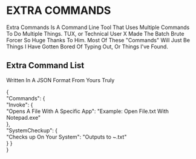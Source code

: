 # EXTRA COMMANDS

 Extra Commands Is A Command Line Tool That Uses Multiple Commands To Do Multiple Things.
 TUX, or Technical User X Made The Batch Brute Forcer So Huge Thanks To Him.
 Most Of These "Commands" Will Just Be Things I Have Gotten Bored Of Typing Out, Or Things I've Found.

## Extra Command List
Written In A JSON Format From Yours Truly

{  
    "Commands": {  
            "Invoke": {  
                "Opens A File With A Specific App": "Example: Open File.txt With Notepad.exe"  
            },  
            "SystemCheckup": {  
                "Checks up On Your System": "Outputs to ~.txt"  
            }
        }  
}  
